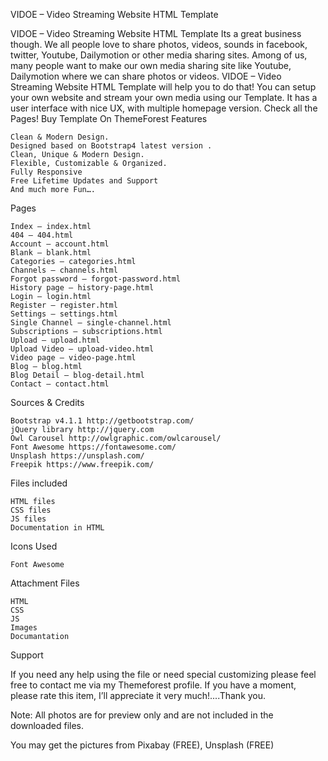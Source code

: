 VIDOE – Video Streaming Website HTML Template

VIDOE – Video Streaming Website HTML Template Its a great business though. We all people love to share photos, videos, sounds in facebook, twitter, Youtube, Dailymotion or other media sharing sites. Among of us, many people want to make our own media sharing site like Youtube, Dailymotion where we can share photos or videos. VIDOE – Video Streaming Website HTML Template will help you to do that! You can setup your own website and stream your own media using our Template. It has a user interface with nice UX, with multiple homepage version. Check all the Pages! Buy Template On ThemeForest
Features

    Clean & Modern Design.
    Designed based on Bootstrap4 latest version .
    Clean, Unique & Modern Design.
    Flexible, Customizable & Organized.
    Fully Responsive
    Free Lifetime Updates and Support
    And much more Fun….

Pages

    Index – index.html
    404 – 404.html
    Account – account.html
    Blank – blank.html
    Categories – categories.html
    Channels – channels.html
    Forgot password – forgot-password.html
    History page – history-page.html
    Login – login.html
    Register – register.html
    Settings – settings.html
    Single Channel – single-channel.html
    Subscriptions – subscriptions.html
    Upload – upload.html
    Upload Video – upload-video.html
    Video page – video-page.html
    Blog – blog.html
    Blog Detail – blog-detail.html
    Contact – contact.html

Sources & Credits

    Bootstrap v4.1.1 http://getbootstrap.com/
    jQuery library http://jquery.com
    Owl Carousel http://owlgraphic.com/owlcarousel/
    Font Awesome https://fontawesome.com/
    Unsplash https://unsplash.com/
    Freepik https://www.freepik.com/

Files included

    HTML files
    CSS files
    JS files
    Documentation in HTML

Icons Used

    Font Awesome

Attachment Files

    HTML
    CSS
    JS
    Images
    Documantation

Support

If you need any help using the file or need special customizing please feel free to contact me via my Themeforest profile. If you have a moment, please rate this item, I’ll appreciate it very much!....Thank you.

Note: All photos are for preview only and are not included in the downloaded files.

You may get the pictures from Pixabay (FREE), Unsplash (FREE)
